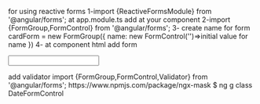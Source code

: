 for using reactive forms
1-import {ReactiveFormsModule} from '@angular/forms'; at app.module.ts
add at your component
2-import {FormGroup,FormControl} from '@angular/forms';
3- create name for form 
 cardForm = new FormGroup({
   name: new FormControl('')=>initial value for name 
 })
 4- at component html add form 
 <form [formGroup]="cardForm">
  <input type="text" name="name" formControlName="name">
</form>
<!-- for validation form  -->
add validator
import {FormGroup,FormControl,Validator} from '@angular/forms';
<!-- install mask  -->
https://www.npmjs.com/package/ngx-mask
<!-- another way to make mask -->
$ ng g class DateFormControl

